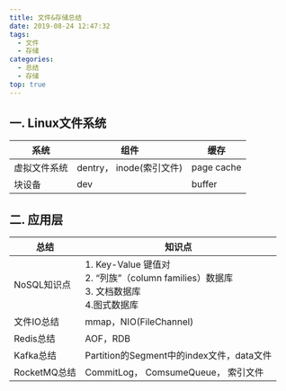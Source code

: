 ```yaml
---
title: 文件&存储总结
date: 2019-08-24 12:47:32
tags:
  - 文件
  - 存储
categories:
  - 总结 
  - 存储
top: true    
---
```


<p hidden></p>
<!-- more -->

## 一. Linux文件系统   

系统 | 组件 | 缓存
-|-|-
虚拟文件系统 |  dentry， inode(索引文件) | page cache
块设备 | dev | buffer

## 二. 应用层


 总结 | 知识点   
 -|-
 NoSQL知识点     |  1. Key-Value 键值对 <br>2. “列族”（column families）数据库<br>3. 文档数据库<br> 4.图式数据库 
 文件IO总结      |  mmap，NIO(FileChannel)
 Redis总结       | AOF，RDB 
 Kafka总结       | Partition的Segment中的index文件，data文件 
 RocketMQ总结    | CommitLog， ComsumeQueue， 索引文件 